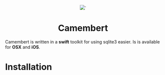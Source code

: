<p align="center">
  <img src ="https://raw.githubusercontent.com/remirobert/Camembert/master/ressources/CamembertLogo.png"/>`
  <h1 align="center">Camembert</h1>
</p>

Camembert is written in a **swift** toolkit for using sqlite3 easier. Is is available for **OSX** and **iOS**.

Installation
============
